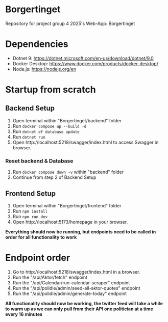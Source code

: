 # Borgertinget

Repository for project group 4 2025's Web-App: Borgertinget

# Dependencies

* Dotnet 9: https://dotnet.microsoft.com/en-us/download/dotnet/9.0
* Docker Desktop: https://www.docker.com/products/docker-desktop/
* Node.js: https://nodejs.org/en

# Startup from scratch

## Backend Setup
1. Open terminal within "Borgertinget/backend" folder
2. Run ```docker compose up --build -d```
3. Run ```dotnet ef database update```
4. Run ```dotnet run```
5. Open http://localhost:5218/swagger/index.html to access Swagger in browser.

### Reset backend & Database
1. Run ```docker compose down -v``` within "backend" folder
2. Continue from step 2 of Backend Setup

## Frontend Setup
1. Open terminal within "Borgertinget/frontend" folder
2. Run ```npm install```
3. Run ```npm run dev```
4. Open http://localhost:5173/homepage in your browser.

**Everything should now be running, but endpoints need to be called in order for all functionality to work**

# Endpoint order

1. Go to http://localhost:5218/swagger/index.html in a browser.
2. Run the "/api/Aktor/fetch" endpoint
3. Run the "/api/Calendar/run-calendar-scraper" endpoint
4. Run the "/api/polidle/admin/seed-all-aktor-quotes" endpoint
5. Run the "/api/polidle/admin/generate-today" endpoint

**All functionality should now be working, the twitter feed will take a while to warm up as we can only pull from their API one politician at a time every 16 minutes**
